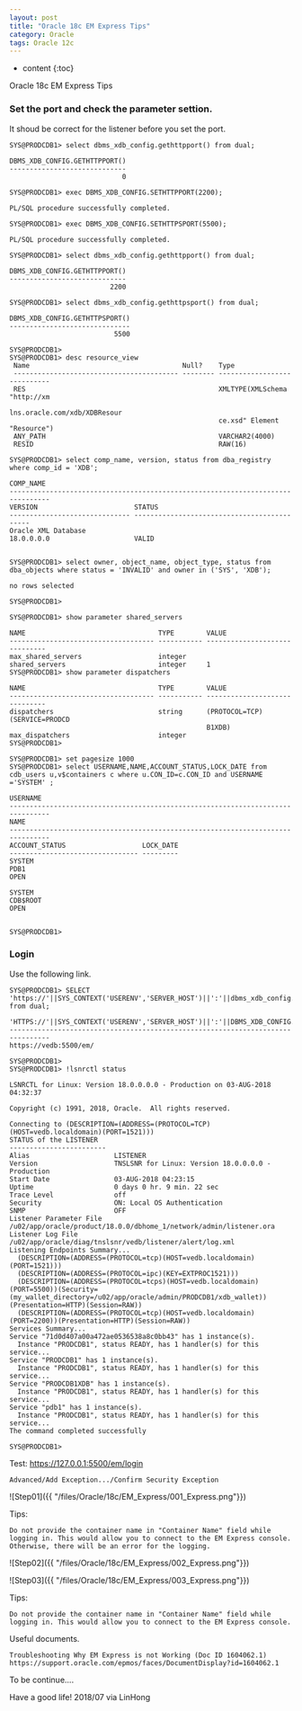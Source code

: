 ```yaml
---
layout: post
title: "Oracle 18c EM Express Tips"
category: Oracle
tags: Oracle 12c
---
```


* content
{:toc}



Oracle 18c EM Express Tips















### Set the port and check the parameter settion.

It shoud be correct for the listener before you set the port.

	SYS@PRODCDB1> select dbms_xdb_config.gethttpport() from dual;

	DBMS_XDB_CONFIG.GETHTTPPORT()
	-----------------------------
								0

	SYS@PRODCDB1> exec DBMS_XDB_CONFIG.SETHTTPPORT(2200);

	PL/SQL procedure successfully completed.

	SYS@PRODCDB1> exec DBMS_XDB_CONFIG.SETHTTPSPORT(5500);

	PL/SQL procedure successfully completed.

	SYS@PRODCDB1> select dbms_xdb_config.gethttpport() from dual;

	DBMS_XDB_CONFIG.GETHTTPPORT()
	-----------------------------
							 2200

	SYS@PRODCDB1> select dbms_xdb_config.gethttpsport() from dual;

	DBMS_XDB_CONFIG.GETHTTPSPORT()
	------------------------------
							  5500

	SYS@PRODCDB1> 
	SYS@PRODCDB1> desc resource_view
	 Name                                      Null?    Type
	 ----------------------------------------- -------- ----------------------------
	 RES                                                XMLTYPE(XMLSchema "http://xm
														lns.oracle.com/xdb/XDBResour
														ce.xsd" Element "Resource")
	 ANY_PATH                                           VARCHAR2(4000)
	 RESID                                              RAW(16)

	SYS@PRODCDB1> select comp_name, version, status from dba_registry where comp_id = 'XDB';

	COMP_NAME
	--------------------------------------------------------------------------------
	VERSION                        STATUS
	------------------------------ --------------------------------------------
	Oracle XML Database
	18.0.0.0.0                     VALID


	SYS@PRODCDB1> select owner, object_name, object_type, status from dba_objects where status = 'INVALID' and owner in ('SYS', 'XDB');

	no rows selected

	SYS@PRODCDB1> 

	SYS@PRODCDB1> show parameter shared_servers

	NAME                                 TYPE        VALUE
	------------------------------------ ----------- ------------------------------
	max_shared_servers                   integer
	shared_servers                       integer     1
	SYS@PRODCDB1> show parameter dispatchers

	NAME                                 TYPE        VALUE
	------------------------------------ ----------- ------------------------------
	dispatchers                          string      (PROTOCOL=TCP) (SERVICE=PRODCD
													 B1XDB)
	max_dispatchers                      integer
	SYS@PRODCDB1> 

	SYS@PRODCDB1> set pagesize 1000
	SYS@PRODCDB1> select USERNAME,NAME,ACCOUNT_STATUS,LOCK_DATE from cdb_users u,v$containers c where u.CON_ID=c.CON_ID and USERNAME ='SYSTEM' ;

	USERNAME
	--------------------------------------------------------------------------------
	NAME
	--------------------------------------------------------------------------------
	ACCOUNT_STATUS                   LOCK_DATE
	-------------------------------- ---------
	SYSTEM
	PDB1
	OPEN

	SYSTEM
	CDB$ROOT
	OPEN


	SYS@PRODCDB1> 

	
	
### Login

Use the following link.

	SYS@PRODCDB1> SELECT 'https://'||SYS_CONTEXT('USERENV','SERVER_HOST')||':'||dbms_xdb_config.gethttpsport()||'/em/' from dual;

	'HTTPS://'||SYS_CONTEXT('USERENV','SERVER_HOST')||':'||DBMS_XDB_CONFIG.GETHTTPSP
	--------------------------------------------------------------------------------
	https://vedb:5500/em/

	SYS@PRODCDB1> 
	SYS@PRODCDB1> !lsnrctl status

	LSNRCTL for Linux: Version 18.0.0.0.0 - Production on 03-AUG-2018 04:32:37

	Copyright (c) 1991, 2018, Oracle.  All rights reserved.

	Connecting to (DESCRIPTION=(ADDRESS=(PROTOCOL=TCP)(HOST=vedb.localdomain)(PORT=1521)))
	STATUS of the LISTENER
	------------------------
	Alias                     LISTENER
	Version                   TNSLSNR for Linux: Version 18.0.0.0.0 - Production
	Start Date                03-AUG-2018 04:23:15
	Uptime                    0 days 0 hr. 9 min. 22 sec
	Trace Level               off
	Security                  ON: Local OS Authentication
	SNMP                      OFF
	Listener Parameter File   /u02/app/oracle/product/18.0.0/dbhome_1/network/admin/listener.ora
	Listener Log File         /u02/app/oracle/diag/tnslsnr/vedb/listener/alert/log.xml
	Listening Endpoints Summary...
	  (DESCRIPTION=(ADDRESS=(PROTOCOL=tcp)(HOST=vedb.localdomain)(PORT=1521)))
	  (DESCRIPTION=(ADDRESS=(PROTOCOL=ipc)(KEY=EXTPROC1521)))
	  (DESCRIPTION=(ADDRESS=(PROTOCOL=tcps)(HOST=vedb.localdomain)(PORT=5500))(Security=(my_wallet_directory=/u02/app/oracle/admin/PRODCDB1/xdb_wallet))(Presentation=HTTP)(Session=RAW))
	  (DESCRIPTION=(ADDRESS=(PROTOCOL=tcp)(HOST=vedb.localdomain)(PORT=2200))(Presentation=HTTP)(Session=RAW))
	Services Summary...
	Service "71d0d407a00a472ae0536538a8c0bb43" has 1 instance(s).
	  Instance "PRODCDB1", status READY, has 1 handler(s) for this service...
	Service "PRODCDB1" has 1 instance(s).
	  Instance "PRODCDB1", status READY, has 1 handler(s) for this service...
	Service "PRODCDB1XDB" has 1 instance(s).
	  Instance "PRODCDB1", status READY, has 1 handler(s) for this service...
	Service "pdb1" has 1 instance(s).
	  Instance "PRODCDB1", status READY, has 1 handler(s) for this service...
	The command completed successfully

	SYS@PRODCDB1> 
	
Test: https://127.0.0.1:5500/em/login

	Advanced/Add Exception.../Confirm Security Exception


![Step01]({{ "/files/Oracle/18c/EM_Express/001_Express.png"}})		

Tips:

	Do not provide the container name in "Container Name" field while logging in. This would allow you to connect to the EM Express console.
	Otherwise, there will be an error for the logging.
	
![Step02]({{ "/files/Oracle/18c/EM_Express/002_Express.png"}})	
	


![Step03]({{ "/files/Oracle/18c/EM_Express/003_Express.png"}})			
	
Tips:

	Do not provide the container name in "Container Name" field while logging in. This would allow you to connect to the EM Express console.

	
	
	
Useful documents.	
	
	Troubleshooting Why EM Express is not Working (Doc ID 1604062.1)
	https://support.oracle.com/epmos/faces/DocumentDisplay?id=1604062.1



To be continue....

Have a good life! 2018/07 via LinHong


